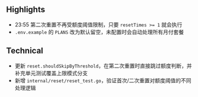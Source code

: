 ## Highlights
- 23:55 第二次重置不再受额度阈值限制，只要 `resetTimes >= 1` 就会执行
- `.env.example` 的 `PLANS` 改为默认留空，未配置时会自动处理所有月付套餐

## Technical
- 更新 `reset.shouldSkipByThreshold`，在第二次重置时直接跳过额度判断，并补充单元测试覆盖上限模式分支
- 新增 `internal/reset/reset_test.go`，验证首次/二次重置对额度阈值的不同处理逻辑
